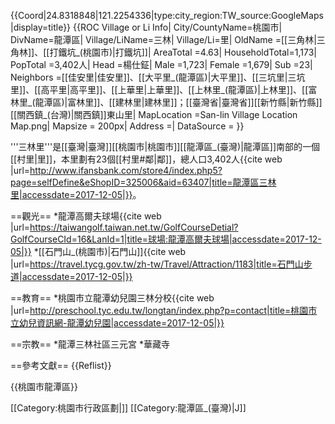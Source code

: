 {{Coord|24.8318848|121.2254336|type:city_region:TW_source:GoogleMaps|display=title}}
{{ROC Village or Li Info|
City/CountyName=桃園市|
DivName=龍潭區|
Village/LiName=三林|
Village/Li=里|
OldName =[[三角林|三角林]]、[[打鐵坑_(桃園市)|打鐵坑]]|
AreaTotal =4.63|
HouseholdTotal=1,173|
PopTotal =3,402人|
Head =楊仕鉦|
Male =1,723|
Female =1,679|
Sub =23|
Neighbors =[[佳安里|佳安里]]、[[大平里_(龍潭區)|大平里]]、[[三坑里|三坑里]]、[[高平里|高平里]]、[[上華里|上華里]]、[[上林里_(龍潭區)|上林里]]、[[富林里_(龍潭區)|富林里]]、[[建林里|建林里]]；[[臺灣省|臺灣省]][[新竹縣|新竹縣]][[關西鎮_(台灣)|關西鎮]]東山里|
MapLocation =San-lin Village Location Map.png|
Mapsize = 200px|
Address =|
DataSource =
}}

'''三林里'''是[[臺灣|臺灣]][[桃園市|桃園市]][[龍潭區_(臺灣)|龍潭區]]南部的一個[[村里|里]]，本里劃有23個[[村里#鄰|鄰]]，總人口3,402人<ref>{{cite web |url=http://www.ifansbank.com/store4/index.php5?page=selfDefine&eShopID=325006&aid=63407|title=龍潭區三林里|accessdate=2017-12-05|}}</ref>。

==觀光==
*龍潭高爾夫球場<ref>{{cite web |url=https://taiwangolf.taiwan.net.tw/GolfCourseDetial?GolfCourseCId=16&LanId=1|title=球場:龍潭高爾夫球場|accessdate=2017-12-05|}}</ref>
*[[石門山_(桃園市)|石門山]]<ref>{{cite web |url=https://travel.tycg.gov.tw/zh-tw/Travel/Attraction/1183|title=石門山步道|accessdate=2017-12-05|}}</ref>

==教育==
*桃園市立龍潭幼兒園三林分校<ref>{{cite web |url=http://preschool.tyc.edu.tw/longtan/index.php?p=contact|title=桃園市立幼兒資訊網-龍潭幼兒園|accessdate=2017-12-05|}}</ref>

==宗教==
*龍潭三林社區三元宮
*華藏寺

==參考文獻==
{{Reflist}}

{{桃園市龍潭區}}

[[Category:桃園市行政區劃|]]
[[Category:龍潭區_(臺灣)|J]]